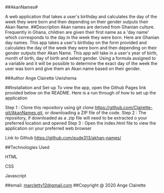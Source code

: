 ##AkanNames#

A web application that takes a user's birthday and calculates the day of the week they were born and then depending on their gender outputs their Akan Name.
##Description
Akan names are derived from Ghanian culture. Frequently in Ghana, children are given their first name as a 'day name' which corresponds to the day in the week they were born. Here are Ghanian day names. This app takes a user's birthday on the form provided and calculates the day of the week they were born and then depending on their gender outputs their Akan Name. This app will take in a user's year of birth, month of birth, day of birth and select gender. Using a formula assigned to a variable and it will be possible to determine the exact day of the week the user was born and give them an Akan name based on their gender.

##Author
Ange Clairette Uwishema

##Installation and Set-up
To view the app, open the Github Pages link provided below on the README. Here is a run through of how to set up the application

Step 1 : Clone this repository using git clone https://github.com/Clairette-git/AkanNames.git, or downloading a ZIP file of the code.
Step 2 : The repository, if downloaded as a .zip file will need to be extracted o your preferred location and opened
Step 3 : Open the index.html file to view the application on your preferred web browser

Link to Github
https://github.com/eude313/akhan-names/

##Technologies Used

HTML

CSS

Javascript

##email: marcletty12@gmail.com
##Copyright @ 2020 Ange Clairette
